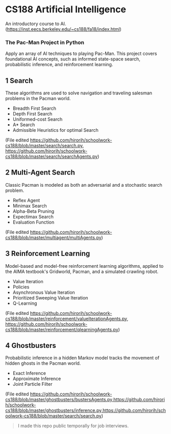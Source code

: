 # CS188 Artificial Intelligence 
An introductory course to AI. (https://inst.eecs.berkeley.edu/~cs188/fa18/index.html)

### The Pac-Man Project in Python
Apply an array of AI techniques to playing Pac-Man.
This project covers foundational AI concepts, such as informed state-space search, probabilistic inference, and reinforcement learning.

## 1  Search 
These algorithms are used to solve navigation and traveling salesman problems in the Pacman world.
* Breadth First Search
* Depth First Search
* Uniformed-cost Search
* A* Search
* Admissible Heuristics for optimal Search

(File edited https://github.com/hirorih/schoolwork-cs188/blob/master/search/search.py, https://github.com/hirorih/schoolwork-cs188/blob/master/search/searchAgents.py)

## 2  Multi-Agent Search
Classic Pacman is modeled as both an adversarial and a stochastic search problem. 
* Reflex Agent
* Minimax Search
* Alpha-Beta Pruning
* Expectimax Search
* Evaluation Function

(File edited https://github.com/hirorih/schoolwork-cs188/blob/master/multiagent/multiAgents.py)

## 3  Reinforcement Learning
Model-based and model-free reinforcement learning algorithms, applied to the AIMA textbook's Gridworld, Pacman, and a simulated crawling robot.
* Value Iteration
* Policies
* Asynchronous Value Iteration
* Prioritized Sweeping Value Iteration
* Q-Learning

(File edited https://github.com/hirorih/schoolwork-cs188/blob/master/reinforcement/valueIterationAgents.py, https://github.com/hirorih/schoolwork-cs188/blob/master/reinforcement/qlearningAgents.py)

## 4  Ghostbusters
Probabilistic inference in a hidden Markov model tracks the movement of hidden ghosts in the Pacman world.
* Exact Inference
* Approximate Inference
* Joint Particle Filter

(File edited https://github.com/hirorih/schoolwork-cs188/blob/master/ghostbusters/bustersAgents.py,https://github.com/hirorih/schoolwork-cs188/blob/master/ghostbusters/inference.py,https://github.com/hirorih/schoolwork-cs188/blob/master/search/search.py)

> I made this repo public temporally for job interviews.
